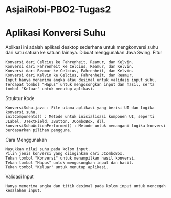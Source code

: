 # AsjaiRobi-PBO2-Tugas2

# Aplikasi Konversi Suhu

Aplikasi ini adalah aplikasi desktop sederhana untuk mengkonversi suhu dari satu satuan ke satuan lainnya. Dibuat menggunakan Java Swing.
Fitur

    Konversi dari Celcius ke Fahrenheit, Reamur, dan Kelvin.
    Konversi dari Fahrenheit ke Celcius, Reamur, dan Kelvin.
    Konversi dari Reamur ke Celcius, Fahrenheit, dan Kelvin.
    Konversi dari Kelvin ke Celcius, Fahrenheit, dan Reamur.
    Input hanya menerima angka atau desimal untuk validasi input suhu.
    Terdapat tombol "Hapus" untuk mengosongkan input dan hasil, serta tombol "Keluar" untuk menutup aplikasi.


Struktur Kode

    KonversiSuhu.java : File utama aplikasi yang berisi UI dan logika konversi suhu.
    initComponents() : Metode untuk inisialisasi komponen UI, seperti JLabel, JTextField, JButton, JComboBox, dll.
    konversiSuhuActionPerformed() : Metode untuk menangani logika konversi berdasarkan pilihan pengguna.

Cara Menggunakan

    Masukkan nilai suhu pada kolom input.
    Pilih jenis konversi yang diinginkan dari JComboBox.
    Tekan tombol "Konversi" untuk menampilkan hasil konversi.
    Tekan tombol "Hapus" untuk mengosongkan input dan hasil.
    Tekan tombol "Keluar" untuk menutup aplikasi.

Validasi Input

    Hanya menerima angka dan titik desimal pada kolom input untuk mencegah kesalahan input.
